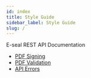 ```yaml
---
id: index
title: Style Guide
sidebar_label: Style Guide
slug: /
---
```


E-seal REST API Documentation

-   [PDF Signing](signing.md)
-   [PDF Validation](validation.md)
-   [API Errors](errors.md)
